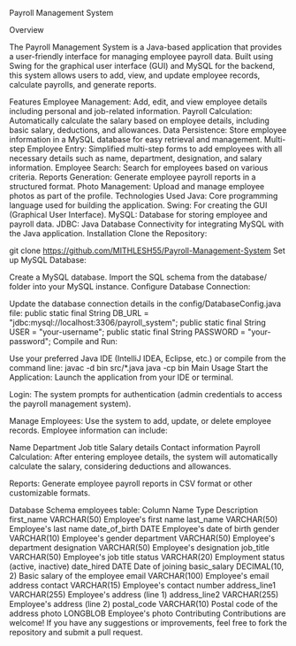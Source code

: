 Payroll Management System

Overview

The Payroll Management System is a Java-based application that provides a user-friendly interface for managing employee payroll data. Built using Swing for the graphical user interface (GUI) and MySQL for the backend, this system allows users to add, view, and update employee records, calculate payrolls, and generate reports.

Features
Employee Management: Add, edit, and view employee details including personal and job-related information.
Payroll Calculation: Automatically calculate the salary based on employee details, including basic salary, deductions, and allowances.
Data Persistence: Store employee information in a MySQL database for easy retrieval and management.
Multi-step Employee Entry: Simplified multi-step forms to add employees with all necessary details such as name, department, designation, and salary information.
Employee Search: Search for employees based on various criteria.
Reports Generation: Generate employee payroll reports in a structured format.
Photo Management: Upload and manage employee photos as part of the profile.
Technologies Used
Java: Core programming language used for building the application.
Swing: For creating the GUI (Graphical User Interface).
MySQL: Database for storing employee and payroll data.
JDBC: Java Database Connectivity for integrating MySQL with the Java application.
Installation
Clone the Repository:

git clone https://github.com/MITHLESH55/Payroll-Management-System
Set up MySQL Database:

Create a MySQL database.
Import the SQL schema from the database/ folder into your MySQL instance.
Configure Database Connection:

Update the database connection details in the config/DatabaseConfig.java file:
public static final String DB_URL = "jdbc:mysql://localhost:3306/payroll_system";
public static final String USER = "your-username";
public static final String PASSWORD = "your-password";
Compile and Run:

Use your preferred Java IDE (IntelliJ IDEA, Eclipse, etc.) or compile from the command line:
javac -d bin src/*.java
java -cp bin Main
Usage
Start the Application: Launch the application from your IDE or terminal.

Login: The system prompts for authentication (admin credentials to access the payroll management system).

Manage Employees: Use the system to add, update, or delete employee records. Employee information can include:

Name
Department
Job title
Salary details
Contact information
Payroll Calculation: After entering employee details, the system will automatically calculate the salary, considering deductions and allowances.

Reports: Generate employee payroll reports in CSV format or other customizable formats.

Database Schema
employees table:
Column Name	Type	Description
first_name	VARCHAR(50)	Employee's first name
last_name	VARCHAR(50)	Employee's last name
date_of_birth	DATE	Employee's date of birth
gender	VARCHAR(10)	Employee's gender
department	VARCHAR(50)	Employee's department
designation	VARCHAR(50)	Employee's designation
job_title	VARCHAR(50)	Employee's job title
status	VARCHAR(20)	Employment status (active, inactive)
date_hired	DATE	Date of joining
basic_salary	DECIMAL(10, 2)	Basic salary of the employee
email	VARCHAR(100)	Employee's email address
contact	VARCHAR(15)	Employee's contact number
address_line1	VARCHAR(255)	Employee's address (line 1)
address_line2	VARCHAR(255)	Employee's address (line 2)
postal_code	VARCHAR(10)	Postal code of the address
photo	LONGBLOB	Employee's photo
Contributing
Contributions are welcome! If you have any suggestions or improvements, feel free to fork the repository and submit a pull request.
